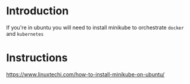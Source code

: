# Introduction

If you're in ubuntu you will need to install minikube to orchestrate `docker` and `kubernetes`

# Instructions

https://www.linuxtechi.com/how-to-install-minikube-on-ubuntu/

